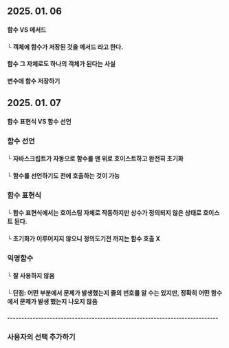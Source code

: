 ## 2025. 01. 06
#### 함수 VS 메서드
#### └ 객체에 함수가 저장된 것을 메서드 라고 한다.
#### 함수 그 자체로도 하나의 객체가 된다는 사실
#### 변수에 함수 저장하기

## 2025. 01. 07
#### 함수 표현식 VS 함수 선언
### 함수 선언
#### └ 자바스크립트가 자동으로 함수를 맨 위로 호이스트하고 완전히 초기화
#### └ 함수를 선언하기도 전에 호출하는 것이 가능
### 함수 표현식
#### └ 함수 표현식에서는 호이스팅 자체로 작동하지만 상수가 정의되지 않은 상태로 호이스트 된다.
#### └ 초기화가 이루어지지 않으니 정의도기전 까지는 함수 호출 X
### 익명함수
#### └ 잘 사용하지 않음
#### └ 단점: 어떤 부분에서 문제가 발생했는지 줄의 번호를 알 수는 있지만, 정확히 어떤 함수에서 문제가 발생 했는지 나오지 않음

#### ---------------------------------------------------------------------------
### 사용자의 선택 추가하기